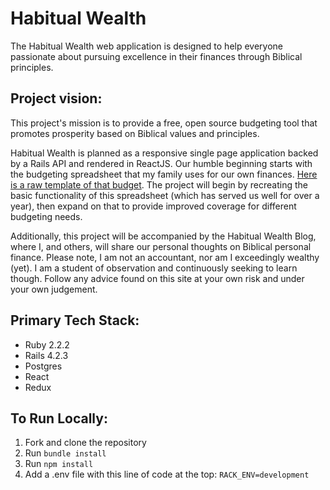 # Habitual Wealth

The Habitual Wealth web application is designed to help everyone passionate about pursuing excellence in their finances through Biblical principles.

## Project vision:

This project's mission is to provide a free, open source budgeting tool that promotes prosperity based on Biblical values and principles.

Habitual Wealth is planned as a responsive single page application backed by a Rails API and rendered in ReactJS. Our humble beginning starts with the budgeting spreadsheet that my family uses for our own finances. [Here is a raw template of that budget](https://docs.google.com/spreadsheets/d/1JcfALRq4fZpRa92dRHcVvf24uW0dJ8jxEFhsZY6itr4/edit?usp=sharing). The project will begin by recreating the basic functionality of this spreadsheet (which has served us well for over a year), then expand on that to provide improved coverage for different budgeting needs.

Additionally, this project will be accompanied by the Habitual Wealth Blog, where I, and others, will share our personal thoughts on Biblical personal finance. Please note, I am not an accountant, nor am I exceedingly wealthy (yet). I am a student of observation and continuously seeking to learn though. Follow any advice found on this site at your own risk and under your own judgement.

## Primary Tech Stack:

- Ruby 2.2.2
- Rails 4.2.3
- Postgres
- React
- Redux

## To Run Locally:

1. Fork and clone the repository
2. Run ```bundle install```
3. Run ```npm install```
4. Add a .env file with this line of code at the top: ```RACK_ENV=development```
